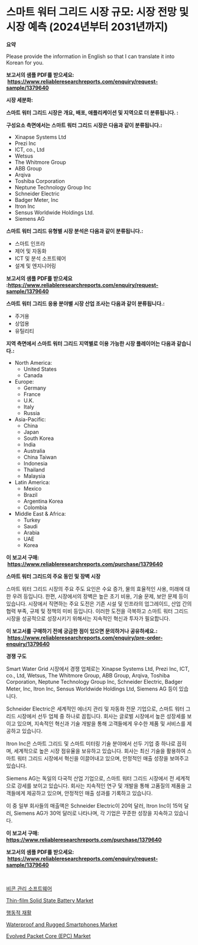 <p><h1>스마트 워터 그리드 시장 규모: 시장 전망 및 시장 예측 (2024년부터 2031년까지)</h1></p><p><strong>요약</strong></p>
<p><p>Please provide the information in English so that I can translate it into Korean for you.</p></p>
<p><strong>보고서의 샘플 PDF를 받으세요: &nbsp;<a href="https://www.reliableresearchreports.com/enquiry/request-sample/1379640">https://www.reliableresearchreports.com/enquiry/request-sample/1379640</a></strong></p>
<p><strong>시장 세분화:</strong></p>
<p><strong> 스마트 워터 그리드 시장은 개요, 배포, 애플리케이션 및 지역으로 더 분류됩니다. :</strong></p>
<p><strong>구성요소 측면에서는 스마트 워터 그리드 시장은 다음과 같이 분류됩니다.:</strong></p>
<p><ul><li>Xinapse Systems Ltd</li><li>Prezi Inc</li><li>ICT, co., Ltd</li><li>Wetsus</li><li>The Whitmore Group</li><li>ABB Group</li><li>Arqiva</li><li>Toshiba Corporation</li><li>Neptune Technology Group Inc</li><li>Schneider Electric</li><li>Badger Meter, Inc</li><li>Itron Inc</li><li>Sensus Worldwide Holdings Ltd.</li><li>Siemens AG</li></ul></p>
<p><strong> 스마트 워터 그리드 유형별 시장 분석은 다음과 같이 분류됩니다.:</strong></p>
<p><ul><li>스마트 인프라</li><li>제어 및 자동화</li><li>ICT 및 분석 소프트웨어</li><li>설계 및 엔지니어링</li></ul></p>
<p><strong>보고서의 샘플 PDF를 받으세요 :<a href="https://www.reliableresearchreports.com/enquiry/request-sample/1379640">https://www.reliableresearchreports.com/enquiry/request-sample/1379640</a></strong></p>
<p><strong> 스마트 워터 그리드 응용 분야별 시장 산업 조사는 다음과 같이 분류됩니다.:</strong></p>
<p><ul><li>주거용</li><li>상업용</li><li>유틸리티</li></ul></p>
<p><strong>지역 측면에서 스마트 워터 그리드 지역별로 이용 가능한 시장 플레이어는 다음과 같습니다.:</strong></p>
<p><ul>
    <li>
        North America:
        <ul>
            <li>United States</li>
            <li>Canada</li>
        </ul>
    </li>
    <li>
        Europe:
        <ul>
            <li>Germany</li>
            <li>France</li>
            <li>U.K.</li>
            <li>Italy</li>
            <li>Russia</li>
        </ul>
    </li>
    <li>
        Asia-Pacific:
        <ul>
            <li>China</li>
            <li>Japan</li>
            <li>South Korea</li>
            <li>India</li>
            <li>Australia</li>
            <li>China Taiwan</li>
            <li>Indonesia</li>
            <li>Thailand</li>
            <li>Malaysia</li>
        </ul>
    </li>
    <li>
        Latin America:
        <ul>
            <li>Mexico</li>
            <li>Brazil</li>
            <li>Argentina Korea</li>
            <li>Colombia</li>
        </ul>
    </li>
    <li>
        Middle East & Africa:
        <ul>
            <li>Turkey</li>
            <li>Saudi</li>
            <li>Arabia</li>
            <li>UAE</li>
            <li>Korea</li>
        </ul>
    </li>
    </ul></p>
<p><strong>이 보고서 구매: &nbsp;<a href="https://www.reliableresearchreports.com/purchase/1379640">https://www.reliableresearchreports.com/purchase/1379640</a></strong></p>
<p><strong>스마트 워터 그리드의 주요 동인 및 장벽 시장</strong></p>
<p><p>스마트 워터 그리드 시장의 주요 주도 요인은 수요 증가, 물의 효율적인 사용, 미래에 대한 우려 등입니다. 한편, 시장에서의 장벽은 높은 초기 비용, 기술 문제, 보안 문제 등이 있습니다. 시장에서 직면하는 주요 도전은 기존 시설 및 인프라의 업그레이드, 산업 간의 협력 부족, 규제 및 정책의 미비 등입니다. 이러한 도전을 극복하고 스마트 워터 그리드 시장을 성공적으로 성장시키기 위해서는 지속적인 혁신과 투자가 필요합니다.</p></p>
<p><strong>이 보고서를 구매하기 전에 궁금한 점이 있으면 문의하거나 공유하세요.: &nbsp;<a href="https://www.reliableresearchreports.com/enquiry/pre-order-enquiry/1379640">https://www.reliableresearchreports.com/enquiry/pre-order-enquiry/1379640</a></strong></p>
<p><strong>경쟁 구도</strong></p>
<p><p>Smart Water Grid 시장에서 경쟁 업체로는 Xinapse Systems Ltd, Prezi Inc, ICT, co., Ltd, Wetsus, The Whitmore Group, ABB Group, Arqiva, Toshiba Corporation, Neptune Technology Group Inc, Schneider Electric, Badger Meter, Inc, Itron Inc, Sensus Worldwide Holdings Ltd, Siemens AG 등이 있습니다.</p><p>Schneider Electric은 세계적인 에너지 관리 및 자동화 전문 기업으로, 스마트 워터 그리드 시장에서 선두 업체 중 하나로 꼽힙니다. 회사는 글로벌 시장에서 높은 성장세를 보이고 있으며, 지속적인 혁신과 기술 개발을 통해 고객들에게 우수한 제품 및 서비스를 제공하고 있습니다.</p><p>Itron Inc은 스마트 그리드 및 스마트 미터링 기술 분야에서 선두 기업 중 하나로 꼽히며, 세계적으로 높은 시장 점유율을 보유하고 있습니다. 회사는 최신 기술을 활용하여 스마트 워터 그리드 시장에서 혁신을 이끌어내고 있으며, 안정적인 매출 성장을 보여주고 있습니다.</p><p>Siemens AG는 독일의 다국적 산업 기업으로, 스마트 워터 그리드 시장에서 전 세계적으로 강세를 보이고 있습니다. 회사는 지속적인 연구 및 개발을 통해 고품질의 제품을 고객들에게 제공하고 있으며, 안정적인 매출 성과를 기록하고 있습니다.</p><p>이 중 일부 회사들의 매출액은 Schneider Electric이 20억 달러, Itron Inc이 15억 달러, Siemens AG가 30억 달러로 나타나며, 각 기업은 꾸준한 성장을 지속하고 있습니다.</p></p>
<p><strong>이 보고서 구매: &nbsp; <a href="https://www.reliableresearchreports.com/purchase/1379640">https://www.reliableresearchreports.com/purchase/1379640</a></strong></p>
<p><strong>보고서의 샘플 PDF를 받으세요: &nbsp;<a href="https://www.reliableresearchreports.com/enquiry/request-sample/1379640">https://www.reliableresearchreports.com/enquiry/request-sample/1379640</a></strong><strong></strong></p>
<p>&nbsp;</p>
<p><p><a href="https://medium.com/@marcolarbadie98078y/%EB%B9%84%EC%BD%98-%EA%B4%80%EB%A6%AC-%EC%86%8C%ED%94%84%ED%8A%B8%EC%9B%A8%EC%96%B4-%EC%8B%9C%EC%9E%A5-%EB%B6%84%EC%84%9D-%EB%B0%8F-%ED%81%AC%EA%B8%B0-%EC%98%88%EC%B8%A1%EC%9D%80-2024%EB%85%84%EB%B6%80%ED%84%B0-2031%EB%85%84%EA%B9%8C%EC%A7%80%EC%9D%98-%EA%B8%B0%EA%B0%84%EC%9D%84-%EB%8C%80%EC%83%81%EC%9C%BC%EB%A1%9C-%ED%95%A9%EB%8B%88%EB%8B%A4-615e460b3e0b">비콘 관리 소프트웨어</a></p><p><a href="https://github.com/WillieWoodard/Market-Research-Report-List-3/blob/main/thin-film-solid-state-battery-market.md">Thin-film Solid State Battery Market</a></p><p><a href="https://medium.com/@marcolarbadie98078y/%ED%96%89%EB%8F%99-%EC%9E%AC%ED%99%9C-%EC%8B%9C%EC%9E%A5-%EB%B3%B4%EA%B3%A0%EC%84%9C%EC%97%90%EB%8A%94-%EC%9D%B4-%EC%8B%9C%EC%9E%A5%EC%9D%98-%EC%B5%9C%EC%8B%A0-%ED%8A%B8%EB%A0%8C%EB%93%9C%EC%99%80-%EC%84%B1%EC%9E%A5-%EA%B8%B0%ED%9A%8C%EA%B0%80-%EA%B3%B5%EA%B0%9C%EB%90%98%EC%97%88%EC%8A%B5%EB%8B%88%EB%8B%A4-7066a0c5aba9">행동적 재활</a></p><p><a href="https://view.publitas.com/reportprime-1/waterproof-and-rugged-smartphones-market-research-report-reveals-the-latest-trends-and-opportunities-of-this-market-for-period-from-2024-2031/">Waterproof and Rugged Smartphones Market</a></p><p><a href="https://view.publitas.com/reportprime-1/evolved-packet-core-epc-market-size-global-industry-overview-market-segmentation-and-forecast-2024-to-2031/">Evolved Packet Core (EPC) Market</a></p></p>